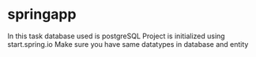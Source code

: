 # springapp 
In this task database used is postgreSQL 
Project is initialized using start.spring.io
Make sure you have same datatypes in database and entity
